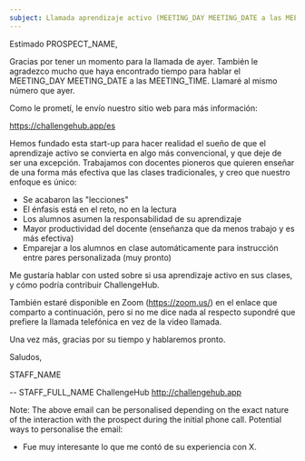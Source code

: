 ```yaml
---
subject: Llamada aprendizaje activo (MEETING_DAY MEETING_DATE a las MEETING_TIME)
---
```


Estimado PROSPECT_NAME,

Gracias por tener un momento para la llamada de ayer.
También le agradezco mucho que haya encontrado tiempo para hablar el MEETING_DAY MEETING_DATE a las MEETING_TIME. Llamaré al mismo número que ayer.

Como le prometí, le envío nuestro sitio web para más información:

https://challengehub.app/es

Hemos fundado esta start-up para hacer realidad el sueño de que el aprendizaje activo se convierta en algo más convencional, y que deje de ser una excepción.
Trabajamos con docentes pioneros que quieren enseñar de una forma más efectiva que las clases tradicionales, y creo que nuestro enfoque es único:

- Se acabaron las "lecciones"
- El énfasis está en el reto, no en la lectura
- Los alumnos asumen la responsabilidad de su aprendizaje
- Mayor productividad del docente (enseñanza que da menos trabajo y es más efectiva)
- Emparejar a los alumnos en clase automáticamente para instrucción entre pares personalizada (muy pronto)

Me gustaría hablar con usted sobre si usa aprendizaje activo en sus clases, y cómo podría contribuir ChallengeHub.

También estaré disponible en Zoom (https://zoom.us/) en el enlace que comparto a continuación, pero si no me dice nada al respecto supondré que prefiere la llamada telefónica en vez de la video llamada.

Una vez más, gracias por su tiempo y hablaremos pronto.

Saludos,

STAFF_NAME

--
STAFF_FULL_NAME
ChallengeHub
http://challengehub.app

Note: The above email can be personalised depending on the exact nature of the interaction with the prospect during the initial phone call.
Potential ways to personalise the email:
- Fue muy interesante lo que me contó de su experiencia con X.

